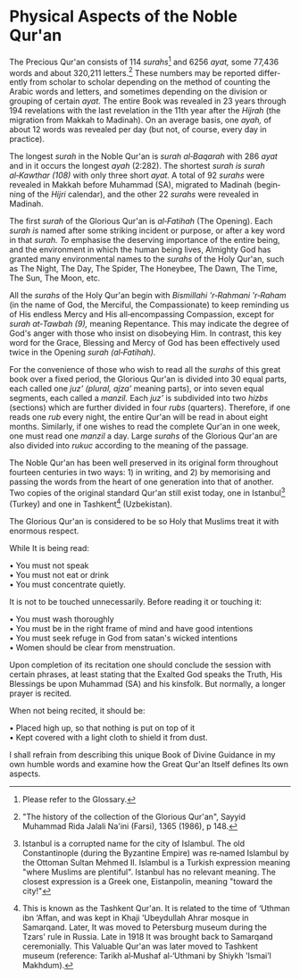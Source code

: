 Physical Aspects of the Noble Qur'an
====================================

The Precious Qur'an consists of 114 *surahs*[^1] and 6256 *ayat,* some
77,436 words and about 320,211 letters.[^2] These numbers may be
reported differ­ently from scholar to scholar depending on the method of
counting the Arabic words and letters, and sometimes depending on the
division or grouping of certain *ayat.* The entire Book was revealed in
23 years through 194 revelations with the last revelation in the 11th
year after the *Hijrah* (the migration from Makkah to Madinah). On an
average basis, one *ayah,* of about 12 words was revealed per day (but
not, of course, every day in practice).

The longest *surah* in the Noble Qur'an is *surah al‑Baqarah* with 286
*ayat* and in it occurs the longest *ayah* (2:282). The shortest *surah
is surah al‑Kawthar (108)* with only three short *ayat.* A total of 92
*surahs* were revealed in Makkah before Muhammad (SA), migrated to
Madinah (begin­ning of the *Hijri* calendar), and the other 22 *surahs*
were revealed in Madinah.

The first *surah* of the Glorious Qur'an is *al‑Fatihah* (The Opening).
Each *surah is* named after some striking incident or purpose, or after
a key word in that *surah. To* emphasise the deserving importance of the
entire being, and the environment in which the human being lives,
Almighty God has granted many environmental names to the *surahs* of the
Holy Qur'an, such as The Night, The Day, The Spider, The Honeybee, The
Dawn, The Time, The Sun, The Moon, etc.

All the *surahs* of the Holy Qur'an begin with *Bismillahi 'r‑Rahmani
'r‑Raham* (in the name of God, the Merciful, the Compassionate) to keep
reminding us of His endless Mercy and His all‑encompassing Compassion,
except for *surah at‑Tawbah (9),* meaning Repentance. This may indicate
the degree of God's anger with those who insist on disobeying Him. In
contrast, this key word for the Grace, Blessing and Mercy of God has
been effectively used twice in the Opening *surah (al‑Fatihah).*

For the convenience of those who wish to read all the *surahs* of this
great book over a fixed period, the Glorious Qur'an is divided into 30
equal parts, each called one *juz' (plural, ajza'* meaning parts), or
into seven equal segments, each called a *manzil.* Each *juz'* is
subdivided into two *hizbs* (sections) which are further divided in four
*rubs* (quarters). Therefore, if one reads one *rub* every night, the
entire Qur'an will be read in about eight months. Similarly, if one
wishes to read the complete Qur'an in one week, one must read one
*manzil* a day. Large *surahs* of the Glorious Qur'an are also divided
into *rukuc* according to the meaning of the passage.

The Noble Qur'an has been well preserved in its original form
through­out fourteen centuries in two ways: 1) in writing, and 2) by
memorising and passing the words from the heart of one generation into
that of another. Two copies of the original standard Qur'an still exist
today, one in Istanbul[^3] (Turkey) and one in Tashkent[^4]
(Uzbekistan).

The Glorious Qur'an is considered to be so Holy that Muslims treat it
with enormous respect.

While It is being read:

• You must not speak  
 • You must not eat or drink  
 • You must concentrate quietly.

It is not to be touched unnecessarily. Before reading it or touching it:

• You must wash thoroughly  
 • You must be in the right frame of mind and have good intentions  
 • You must seek refuge in God from satan's wicked intentions  
 • Women should be clear from menstruation.

Upon completion of its recitation one should conclude the session with
certain phrases, at least stating that the Exalted God speaks the Truth,
His Blessings be upon Muhammad (SA) and his kinsfolk. But normally, a
longer prayer is recited.

When not being recited, it should be:

• Placed high up, so that nothing is put on top of it  
 • Kept covered with a light cloth to shield it from dust.

I shall refrain from describing this unique Book of Divine Guidance in
my own humble words and examine how the Great Qur'an Itself defines Its
own aspects.

[^1]: Please refer to the Glossary.

[^2]: "The history of the collection of the Glorious Qur'an", Sayyid
Muhammad Rida Jalali Na'ini (Farsi), 1365 (1986), p 148.

[^3]: Istanbul is a corrupted name for the city of Islambul. The old
Constantinople (during the Byzantine Empire) was re‑named Islambul by
the Ottoman Sultan Mehmed II. Islambul is a Turkish expression meaning
"where Muslims are plentiful". Istanbul has no relevant meaning. The
closest expression is a Greek one, Eistanpolin, meaning "toward the
city!"

[^4]: This is known as the Tashkent Qur'an. It is related to the time of
‘Uthman ibn ‘Affan, and was kept in Khaji 'Ubeydullah Ahrar mosque in
Samarqand. Later, It was moved to Petersburg museum during the Tzars'
rule in Russia. Late in 1918 It was brought back to Samarqand
ceremonially. This Valuable Qur'an was later moved to Tashkent museum
(reference: Tarikh al‑Mushaf al‑‘Uthmani by Shiykh 'Ismai’l Makhdum).


